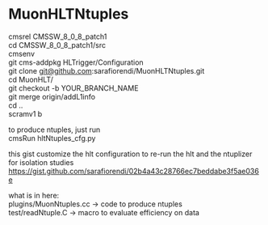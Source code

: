 # MuonHLTNtuples

cmsrel CMSSW_8_0_8_patch1  
cd CMSSW_8_0_8_patch1/src  
cmsenv    
git cms-addpkg HLTrigger/Configuration    
git clone git@github.com:sarafiorendi/MuonHLTNtuples.git    
cd MuonHLT/  
git checkout -b YOUR_BRANCH_NAME  
git merge origin/addL1info  
cd ..  
scramv1 b   
  
to produce ntuples, just run    
cmsRun hltNtuples_cfg.py

this gist customize the hlt configuration to re-run the hlt and the ntuplizer for isolation studies
https://gist.github.com/sarafiorendi/02b4a43c28766ec7beddabe3f5ae036e
  
what is in here:  
plugins/MuonNtuples.cc → code to produce ntuples   
test/readNtuple.C      → macro to evaluate efficiency on data  
